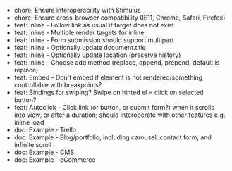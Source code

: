 - chore: Ensure interoperability with Stimulus
- chore: Ensure cross-browser compatibility (IE11, Chrome, Safari, Firefox)
- feat: Inline - Follow link as usual if target does not exist
- feat: Inline - Multiple render targets for inline
- feat: Inline - Form submission should support multipart
- feat: Inline - Optionally update document.title
- feat: Inline - Optionally update location (preserve history)
- feat: Inline - Choose add method (replace, append, prepend; default is replace)
- feat: Embed - Don't embed if element is not rendered/something controllable with breakpoints?
- feat: Bindings for swiping? Swipe on hinted el = click on selected button?
- feat: Autoclick - Click link (or button, or submit form?) when it scrolls into view, or after a duration; should interoperate with other features e.g. inline load
- doc: Example - Trello
- doc: Example - Blog/portfolio, including carousel, contact form, and infinite scroll
- doc: Example - CMS
- doc: Example - eCommerce

